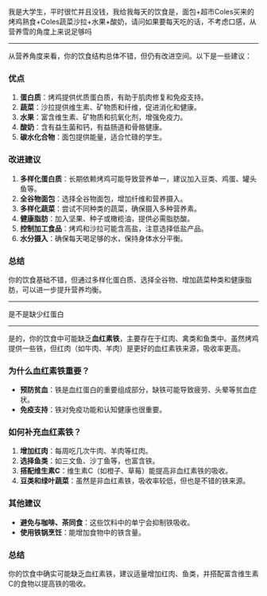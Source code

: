 我是大学生，平时很忙并且没钱，我给我每天的饮食是，面包+超市Coles买来的烤鸡熟食+Coles蔬菜沙拉+水果+酸奶，请问如果要每天吃的话，不考虑口感，从营养雪的角度上来说足够吗

---

从营养角度来看，你的饮食结构总体不错，但仍有改进空间。以下是一些建议：

### 优点
1. **蛋白质**：烤鸡提供优质蛋白质，有助于肌肉修复和免疫支持。
2. **蔬菜**：沙拉提供维生素、矿物质和纤维，促进消化和健康。
3. **水果**：富含维生素、矿物质和抗氧化剂，增强免疫力。
4. **酸奶**：含有益生菌和钙，有益肠道和骨骼健康。
5. **碳水化合物**：面包提供能量，适合忙碌的学生。

### 改进建议
1. **多样化蛋白质**：长期依赖烤鸡可能导致营养单一，建议加入豆类、鸡蛋、罐头鱼等。
2. **全谷物面包**：选择全谷物面包，增加纤维和营养摄入。
3. **多样化蔬菜**：尝试不同种类的蔬菜，确保摄入多种营养素。
4. **健康脂肪**：加入坚果、种子或橄榄油，提供必需脂肪酸。
5. **控制加工食品**：烤鸡和沙拉可能含高盐，注意选择低盐产品。
6. **水分摄入**：确保每天喝足够的水，保持身体水分平衡。

### 总结
你的饮食基础不错，但通过多样化蛋白质、选择全谷物、增加蔬菜种类和健康脂肪，可以进一步提升营养均衡。

---

是不是缺少红蛋白

---

是的，你的饮食中可能缺乏**血红素铁**，主要存在于红肉、禽类和鱼类中。虽然烤鸡提供一些铁，但红肉（如牛肉、羊肉）是更好的血红素铁来源，吸收率更高。

### 为什么血红素铁重要？
- **预防贫血**：铁是血红蛋白的重要组成部分，缺铁可能导致疲劳、头晕等贫血症状。
- **免疫支持**：铁对免疫功能和认知健康也很重要。

### 如何补充血红素铁？
1. **增加红肉**：每周吃几次牛肉、羊肉等红肉。
2. **选择鱼类**：如三文鱼、沙丁鱼等，也富含铁。
3. **搭配维生素C**：维生素C（如橙子、草莓）能提高非血红素铁的吸收。
4. **豆类和绿叶蔬菜**：虽然是非血红素铁，吸收率较低，但也是不错的铁来源。

### 其他建议
- **避免与咖啡、茶同食**：这些饮料中的单宁会抑制铁吸收。
- **使用铁锅烹饪**：能增加食物中的铁含量。

### 总结
你的饮食中确实可能缺乏血红素铁，建议适量增加红肉、鱼类，并搭配富含维生素C的食物以提高铁的吸收。
